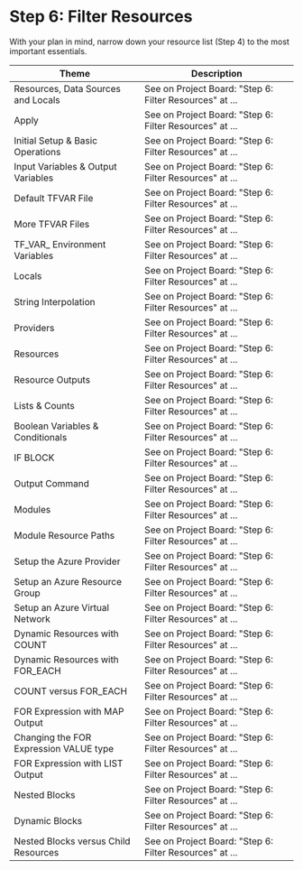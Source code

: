 # Step 6: Filter Resources

With your plan in mind, narrow down your resource list (Step 4) to the most important essentials.

| Theme | Description |
| -- | -- |
| Resources, Data Sources and Locals | See on Project Board: "Step 6: Filter Resources" at ... |
| Apply | See on Project Board: "Step 6: Filter Resources" at ... |
| Initial Setup & Basic Operations | See on Project Board: "Step 6: Filter Resources" at ... |
| Input Variables & Output Variables | See on Project Board: "Step 6: Filter Resources" at ... |
| Default TFVAR File | See on Project Board: "Step 6: Filter Resources" at ... |
| More TFVAR Files | See on Project Board: "Step 6: Filter Resources" at ... |
| TF_VAR_ Environment Variables | See on Project Board: "Step 6: Filter Resources" at ... |
| Locals | See on Project Board: "Step 6: Filter Resources" at ... |
| String Interpolation | See on Project Board: "Step 6: Filter Resources" at ... |
| Providers | See on Project Board: "Step 6: Filter Resources" at ... |
| Resources | See on Project Board: "Step 6: Filter Resources" at ... |
| Resource Outputs | See on Project Board: "Step 6: Filter Resources" at ... |
| Lists & Counts | See on Project Board: "Step 6: Filter Resources" at ... |
| Boolean Variables & Conditionals | See on Project Board: "Step 6: Filter Resources" at ... |
| IF BLOCK | See on Project Board: "Step 6: Filter Resources" at ... |
| Output Command | See on Project Board: "Step 6: Filter Resources" at ... |
| Modules | See on Project Board: "Step 6: Filter Resources" at ... |
| Module Resource Paths | See on Project Board: "Step 6: Filter Resources" at ... |
| Setup the Azure Provider | See on Project Board: "Step 6: Filter Resources" at ... |
| Setup an Azure Resource Group | See on Project Board: "Step 6: Filter Resources" at ... |
| Setup an Azure Virtual Network | See on Project Board: "Step 6: Filter Resources" at ... |
| Dynamic Resources with COUNT | See on Project Board: "Step 6: Filter Resources" at ... |
| Dynamic Resources with FOR_EACH | See on Project Board: "Step 6: Filter Resources" at ... |
| COUNT versus FOR_EACH | See on Project Board: "Step 6: Filter Resources" at ... |
| FOR Expression with MAP Output | See on Project Board: "Step 6: Filter Resources" at ... |
| Changing the FOR Expression VALUE type | See on Project Board: "Step 6: Filter Resources" at ... |
| FOR Expression with LIST Output | See on Project Board: "Step 6: Filter Resources" at ... |
| Nested Blocks | See on Project Board: "Step 6: Filter Resources" at ... |
| Dynamic Blocks | See on Project Board: "Step 6: Filter Resources" at ... |
| Nested Blocks versus Child Resources | See on Project Board: "Step 6: Filter Resources" at ... |
